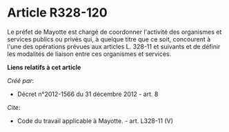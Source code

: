 # Article R328-120

Le préfet de Mayotte est chargé de coordonner l'activité des organismes et services publics ou privés qui, à quelque titre
que ce soit, concourent à l'une des opérations prévues aux articles L. 328-11 et suivants et de définir les modalités de
liaison entre ces organismes et services.

**Liens relatifs à cet article**

_Créé par_:

  - Décret n°2012-1566 du 31 décembre 2012 - art. 8

_Cite_:

  - Code du travail applicable à Mayotte. - art. L328-11 (V)
